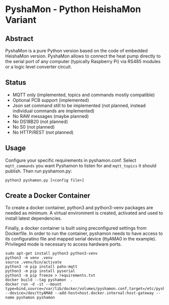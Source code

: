 # PyshaMon - Python HeishaMon Variant

## Abstract

PyshaMon is a pure Python version based on the code of embedded HeishaMon version. 
PyshaMon allows to connect the heat pump directly to the serial port of any computer 
(typically Raspberry Pi) via RS485 modules or a logic level converter circuit.

## Status
- MQTT only (implemented, topics and commands mostly compatible)
- Optional PCB support (implemented)
- Json set command still to be implemented (not planned, instead individual commands are implemented)
- No RAW messages (maybe planned)
- No DS18B20 (not planned)
- No S0 (not planned)
- No HTTP/REST (not planned)

## Usage

Configure your specific requirements in pyshamon.conf. Select `mqtt_commands` you want Pyshamon to 
listen for and `mqtt_topics` it should publish. Then run pyshamon.py:

```python3 pyshamon.py [<config file>]```

## Create a Docker Container

To create a docker container, python3 and python3-venv packages are needed as minimum. 
A virtual environment is created, activated and used to install latest dependencies.

Finally, a docker container is built using preconfigured settings from Dockerfile.
In order to run the container, pyshamon needs to have access to its configuratino file and
mapped serial device (ttyAMA0 in the example). Privileged mode is necessary to access 
hardware ports.
```console
sudo apt-get install python3 python3-venv
python3 -m venv .venv
source .venv/bin/activate
python3 -m pip install paho-mqtt
python3 -m pip install pyserial
python3 -m pip freeze > requirements.txt
docker build --tag pyshamon  .
docker run -d -it --mount type=bind,source=/var/lib/docker/volumes/pyshamon.conf,target=/etc/pyshamon.conf --device=/dev/ttyAMA0 --add-host=host.docker.internal:host-gateway --name pyshamon pyshamon
```
